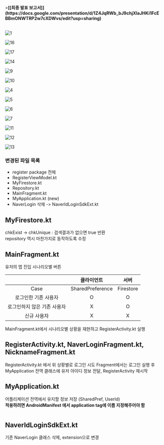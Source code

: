 <br>
><strong>[[최종 발표 보고서]](https://docs.google.com/presentation/d/1Z4JqRWb_bJ9chjXlaJHKi1FcEBBmONWTRP2w7cXDWvs/edit?usp=sharing)</strong><br>
<br>

![1](https://github.com/user-attachments/assets/8a3bb4f1-f63d-4295-8ff4-8c6a7baf2014)

![16](https://github.com/user-attachments/assets/b9f2dfc3-c17b-4802-9808-8c2d0497ff95)

![17](https://github.com/user-attachments/assets/e5f86589-1ce2-47f5-ac9e-1ba254381473)

![14](https://github.com/user-attachments/assets/760efbae-6acd-4758-b90f-7ec63771b989)

![9](https://github.com/user-attachments/assets/6362dd00-c3cc-49fa-8d0a-b6ebba9d7e51)

![10](https://github.com/user-attachments/assets/885bcfec-1b78-46ca-a7dc-1c03e0ac6faf)

![4](https://github.com/user-attachments/assets/30bbf54d-3cce-43ed-b69e-c2a6130a9348)

![5](https://github.com/user-attachments/assets/fcc9200a-5c89-4fc7-9557-61352d3236e5)

![6](https://github.com/user-attachments/assets/81391edd-a78e-4946-ac5b-bedc0608047a)

![7](https://github.com/user-attachments/assets/fc269142-6a98-4549-babc-e033b04857a0)

![11](https://github.com/user-attachments/assets/482c228a-c341-4f6d-9737-1fdb54a38e76)

![12](https://github.com/user-attachments/assets/68c42d17-eba5-487c-b57d-8782ddf3d38c)

![13](https://github.com/user-attachments/assets/c6f1aadf-b580-419e-a7e4-3f5be0b6a3d3)


### 변경된 파일 목록
* register package 전체
* RegisterViewModel.kt
* MyFirestore.kt
* Repository.kt
* MainFragment.kt
* MyApplication.kt (new)
* NaverLogin 삭제 -> NaverIdLoginSdkExt.kt

## MyFirestore.kt
chkExist -> chkUnique : 검색결과가 없으면 true 반환    
repository 역시 마찬가지로 동작하도록 수정

## MainFragment.kt
유저의 앱 진입 시나리오별 버튼   

||클라이언트|서버|
|:--:|:----------------:|:--------:|
|  Case  | SharedPreference | Firestore|
| 로그인한 기존 사용자      | O | O |
| 로그인하지 않은 기존 사용자|X  |O  |
|신규 사용자|X|X|   

MainFragment.kt에서 시나리오별 상황을 재현하고 RegisterActivity.kt 실행

## RegisterActivity.kt, NaverLoginFragment.kt, NicknameFragment.kt
RegisterActivity.kt 에서 위 상황별로 로그인 시도
Fragment에서는 로그인 실행 후 MyApplication 전역 클래스에 유저 아이디 정보 전달, RegisterActivity 재시작

## MyApplication.kt
어플리케이션 전역에서 유지할 정보 저장 (SharedPref, UserId)   
**적용하려면 AndroidManifest 에서 application tag에 이름 지정해주어야 함**
```xml

```
 

## NaverIdLoginSdkExt.kt
기존 NaverLogin 클래스 삭제, extension으로 변경
